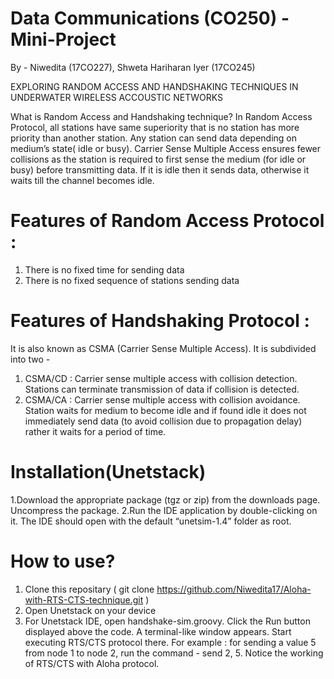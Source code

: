 # Data Communications (CO250) - Mini-Project

By - Niwedita (17CO227), Shweta Hariharan Iyer (17CO245)

EXPLORING RANDOM ACCESS AND HANDSHAKING TECHNIQUES IN UNDERWATER WIRELESS ACCOUSTIC NETWORKS

What is Random Access and Handshaking technique?
In Random Access Protocol, all stations have same superiority that is no station has more priority than another station. Any station can send data depending on medium’s state( idle or busy).
Carrier Sense Multiple Access ensures fewer collisions as the station is required to first sense the medium (for idle or busy) before transmitting data. If it is idle then it sends data, otherwise it waits till the channel becomes idle.

# Features of Random Access Protocol : 
1. There is no fixed time for sending data
2. There is no fixed sequence of stations sending data

# Features of Handshaking Protocol : 
It is also known as CSMA (Carrier Sense Multiple Access). It is subdivided into two -
1. CSMA/CD : Carrier sense multiple access with collision detection. Stations can terminate transmission of data if collision is detected.
2. CSMA/CA : Carrier sense multiple access with collision avoidance. Station waits for medium to become idle and if found idle it does not immediately send data (to avoid collision due to propagation delay) rather it waits for a period of time.
 
# Installation(Unetstack)
1.Download the appropriate package (tgz or zip) from the downloads page. Uncompress the package.
2.Run the IDE application by double-clicking on it. The IDE should open with the default “unetsim-1.4” folder as root.

# How to use?
1. Clone this repositary ( git clone https://github.com/Niwedita17/Aloha-with-RTS-CTS-technique.git )
2. Open Unetstack on your device
3. For Unetstack IDE, open handshake-sim.groovy. Click the Run button displayed above the code. A terminal-like window appears. Start executing RTS/CTS protocol there. For example : for sending a value 5 from node 1 to node 2, run the command - send 2, 5. Notice the working of RTS/CTS with Aloha protocol.
